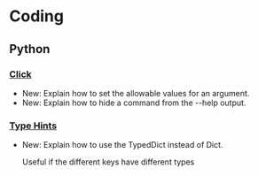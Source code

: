 # Coding

## Python

### [Click](click.md)

* New: Explain how to set the allowable values for an argument.
* New: Explain how to hide a command from the --help output.

### [Type Hints](type_hints.md)

* New: Explain how to use the TypedDict instead of Dict.

    Useful if the different keys have different types